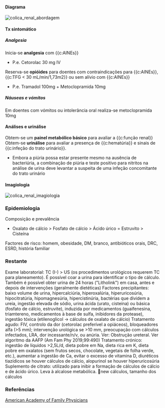 #### Diagrama

![colica_renal_abordagem](colica_renal_abordagem.svg)

#### Tx sintomático

##### Analgesia

Inicia-se **analgesia** com {{c:AINEs}}

- P.e. Cetorolac 30 mg IV

Reserva-se **opióides** para doentes com contraindicações para {{c:AINEs}}, {{c:TFG < 30 mL/min/1,73m2}} ou sem alívio com {{c:AINEs}}

- P.e. Tramadol 100mg + Metoclopramida 10mg

##### Náuseas e vómitos

Em doentes com vómitos ou intolerância oral realiza-se metoclopramida 10mg

#### Análises e urinálise

Obtem-se um **painel metabólico básico** para avaliar a {{c:função renal}}
Obtem-se **urinálise** para avaliar a presença de {{c:hematúria}} e sinais de {{c:infeção do trato urinário}}.

- Embora a piúria possa estar presente mesmo na ausência de bacteriúria, a combinação de piúria e teste positivo para nitritos na análise de urina deve levantar a suspeita de uma infeção concomitante do trato urinário

#### Imagiologia

![colica_renal_imagiologia](colica_renal_imagiologia.svg)

### Epidemiologia

Composição e prevalência

- Oxalato de cálcio > Fosfato de cálcio > Ácido úrico = Estruvito > Cisteína

Factores de risco: homem, obesidade, DM, branco, antibióticos orais, DRC, ESRD, história familiar

### Restante

Exame laboratorial: TC (I-) > US (os procedimentos urológicos requerem TC para planeamento). É possível coar a urina para identificar o tipo de cálculo. Também é possível obter urina de 24 horas ("Litholink") em casa, antes e depois de intervenções (geralmente dietéticas)
Factores precipitantes: baixo volume de urina, hipercalciúria, hiperoxalúria, hiperuricosúria, hipocitratúria, hipomagnesúria, hipercistinúria, bactérias que dividem a ureia, ingestão elevada de sódio, urina ácida (urato, cisteína) ou básica (fosfato de cálcio, estruvite), induzida por medicamentos (guaifenesina, triamtereno, medicamentos à base de sulfa, inibidores da protease), ingestão tóxica (etilenoglicol → cálculos de oxalato de cálcio)
Tratamento agudo: FIV, controlo da dor (cetorolac preferível a opiáceos), bloqueadores alfa (>5 mm); intervenção urológica se >10 mm,
preocupação com cálculos infectados, LRA, dor incessante/n/v, ou anúria. Ver: Obstrução ureteral. Ver algoritmo da AAFP (Am Fam Phy
2019;99:490)
Tratamento crónico: ingestão de líquidos >2,5L/d, dieta pobre em Na, dieta rica em K, dieta pobre em oxalatos (sem frutos secos, chocolate, vegetais de folha verde, etc.),
aumentar a ingestão de Ca, evitar o excesso de vitamina D, diuréticos tiazídicos se houver cálculos de cálcio, alopurinol se houver hiperuricosúria
Suplemento de citrato: utilizado para inibir a formação de cálculos de cálcio e de ácido úrico. Leva à alcalose metabólica. new cálculos, tamanho dos cálculos

### Referências

[American Academy of Family Physicians](https://www.aafp.org/pubs/afp/issues/2019/0415/p490/jcr:content/root/aafp-article-primary-content-container/aafp_article_main_par/aafp_figure.enlarge.html)
